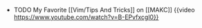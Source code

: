 - TODO My Favorite [[Vim/Tips And Tricks]] on [[MAKC]]
  {{video https://www.youtube.com/watch?v=B-EPvfxcgl0}}